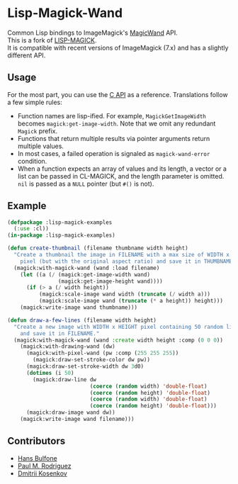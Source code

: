 # Lisp-Magick-Wand

Common Lisp bindings to ImageMagick's
[MagicWand](http://www.imagemagick.org/script/magick-wand.php) API. \
This is a fork of [LISP-MAGICK][lisp-magick]. \
It is compatible with recent versions of ImageMagick (7.x) 
and has a slightly different API.

## Usage

For the most part, you can use the [C API][api] as a reference.
Translations follow a few simple rules:

- Function names are lisp-ified. For example, `MagickGetImageWidth`
  becomes `magick:get-image-width`. Note that we omit any redundant
  `Magick` prefix.
- Functions that return multiple results via pointer arguments return
  multiple values.
- In most cases, a failed operation is signaled as `magick-wand-error`
  condition.
- When a function expects an array of values and its length, a vector
  or a list can be passed in CL-MAGICK, and the length parameter is
  omitted. `nil` is passed as a `NULL` pointer (but `#()` is not).

## Example

``` lisp
(defpackage :lisp-magick-examples
  (:use :cl))
(in-package :lisp-magick-examples)

(defun create-thumbnail (filename thumbname width height)
  "Create a thumbnail the image in FILENAME with a max size of WIDTH x HEIGHT
    pixel (but with the original aspect ratio) and save it in THUMBNAME."
  (magick:with-magick-wand (wand :load filename)
    (let ((a (/ (magick:get-image-width wand)
                (magick:get-image-height wand))))
      (if (> a (/ width height))
          (magick:scale-image wand width (truncate (/ width a)))
          (magick:scale-image wand (truncate (* a height)) height)))
    (magick:write-image wand thumbname)))

(defun draw-a-few-lines (filename width height)
  "Create a new image with WIDTH x HEIGHT pixel containing 50 random lines
    and save it in FILENAME."
  (magick:with-magick-wand (wand :create width height :comp (0 0 0))
    (magick:with-drawing-wand (dw)
      (magick:with-pixel-wand (pw :comp (255 255 255))
        (magick:draw-set-stroke-color dw pw))
      (magick:draw-set-stroke-width dw 3d0)
      (dotimes (i 50)
        (magick:draw-line dw
                          (coerce (random width) 'double-float)
                          (coerce (random height) 'double-float)
                          (coerce (random width) 'double-float)
                          (coerce (random height) 'double-float)))
      (magick:draw-image wand dw))
    (magick:write-image wand filename)))
```

## Contributors

- [Hans Bulfone](http://www.nil.at/)
- [Paul M. Rodriguez](https://github.com/ruricolist)
- [Dmitrii Kosenkov](https://github.com/Junker)


[api]: http://www.imagemagick.org/script/magick-wand.php
[lisp-magick]: http://www.nil.at/software/lisp-magick.html
